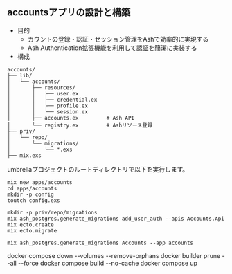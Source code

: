 ## accountsアプリの設計と構築
- 目的
  - カウントの登録・認証・セッション管理をAshで効率的に実現する
  - Ash Authentication拡張機能を利用して認証を簡潔に実装する
- 構成
```
accounts/
├── lib/
│   └── accounts/
│       ├── resources/
│       │   ├── user.ex
│       │   ├── credential.ex
│       │   ├── profile.ex
│       │   └── session.ex
│       ├── accounts.ex         # Ash API
│       └── registry.ex         # Ashリソース登録
├── priv/
│   └── repo/
│       └── migrations/
│           └── *.exs
├── mix.exs
```

umbrellaプロジェクトのルートディレクトリで以下を実行します。
```
mix new apps/accounts
cd apps/accounts
mkdir -p config
toutch config.exs

mkdir -p priv/repo/migrations
mix ash_postgres.generate_migrations add_user_auth --apis Accounts.Api
mix ecto.create
mix ecto.migrate
```


```
mix ash_postgres.generate_migrations Accounts --app accounts
```


docker compose down --volumes --remove-orphans
docker builder prune --all --force
docker compose build --no-cache
docker compose up